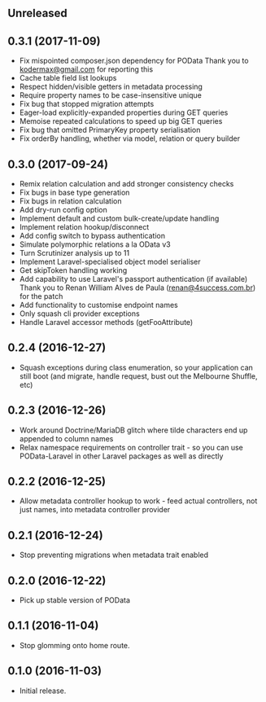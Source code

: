 Unreleased
----------

0.3.1 (2017-11-09)
------------------
   * Fix mispointed composer.json dependency for POData
        Thank you to kodermax@gmail.com for reporting this
   * Cache table field list lookups
   * Respect hidden/visible getters in metadata processing
   * Require property names to be case-insensitive unique
   * Fix bug that stopped migration attempts
   * Eager-load explicitly-expanded properties during GET queries
   * Memoise repeated calculations to speed up big GET queries
   * Fix bug that omitted PrimaryKey property serialisation
   * Fix orderBy handling, whether via model, relation or query builder

0.3.0 (2017-09-24)
------------------
   * Remix relation calculation and add stronger consistency checks
   * Fix bugs in base type generation
   * Fix bugs in relation calculation
   * Add dry-run config option
   * Implement default and custom bulk-create/update handling
   * Implement relation hookup/disconnect
   * Add config switch to bypass authentication
   * Simulate polymorphic relations a la OData v3
   * Turn Scrutinizer analysis up to 11
   * Implement Laravel-specialised object model serialiser
   * Get skipToken handling working
   * Add capability to use Laravel's passport authentication (if available)
        Thank you to Renan William Alves de Paula
        (renan@4success.com.br) for the patch
   * Add functionality to customise endpoint names
   * Only squash cli provider exceptions
   * Handle Laravel accessor methods (getFooAttribute)

0.2.4 (2016-12-27)
------------------
   * Squash exceptions during class enumeration, so your application can
   still boot (and migrate, handle request, bust out the Melbourne
   Shuffle, etc)

0.2.3 (2016-12-26)
------------------
   * Work around Doctrine/MariaDB glitch where tilde characters end up
   appended to column names
   * Relax namespace requirements on controller trait - so you can use
   POData-Laravel in other Laravel packages as well as directly

0.2.2 (2016-12-25)
------------------
   * Allow metadata controller hookup to work - feed actual controllers,
   not just names, into metadata controller provider

0.2.1 (2016-12-24)
------------------
   * Stop preventing migrations when metadata trait enabled

0.2.0 (2016-12-22)
------------------
   * Pick up stable version of POData

0.1.1 (2016-11-04)
------------------
    
   * Stop glomming onto home route.

0.1.0 (2016-11-03)
------------------

   * Initial release.
